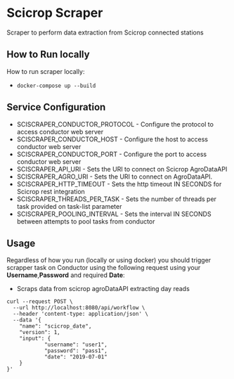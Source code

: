 # Scicrop Scraper

Scraper to perform data extraction from Scicrop connected stations

## How to Run locally

How to run scraper locally:

* `docker-compose up --build`

## Service Configuration

* SCISCRAPER_CONDUCTOR_PROTOCOL - Configure the protocol to access conductor web server
* SCISCRAPER_CONDUCTOR_HOST - Configure the host to access conductor web server
* SCISCRAPER_CONDUCTOR_PORT - Configure the port to access conductor web server
* SCISCRAPER_API_URI - Sets the URI to connect on Scicrop AgroDataAPI
* SCISCRAPER_AGRO_URI - Sets the URI to connect on AgroDataAPI.
* SCISCRAPER_HTTP_TIMEOUT - Sets the http timeout IN SECONDS for Scicrop rest integration
* SCISCRAPER_THREADS_PER_TASK - Sets the number of threads per task provided on task-list parameter
* SCISCRAPER_POOLING_INTERVAL - Sets the interval IN SECONDS between attempts to pool tasks from conductor

## Usage

Regardless of how you run (locally or using docker) you should trigger scrapper task on Conductor using the following request using your **Username**,**Password** and required **Date**:

- Scraps data from scicrop agroDataAPI extracting day reads
```
curl --request POST \
  --url http://localhost:8080/api/workflow \
  --header 'content-type: application/json' \
  --data '{
    "name": "scicrop_date",
    "version": 1,
    "input": {
			"username": "user1",
			"password": "pass1",
			"date": "2019-07-01"
    }
}'
```
